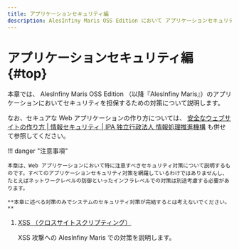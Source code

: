 ```yaml
---
title: アプリケーションセキュリティ編
description: AlesInfiny Maris OSS Edition において アプリケーションセキュリティを担保するための 方針を説明します。
---
```


# アプリケーションセキュリティ編 {#top}

本章では、 AlesInfiny Maris OSS Edition （以降『AlesInfiny Maris』）のアプリケーションにおいてセキュリティを担保するための対策について説明します。

なお、セキュアな Web アプリケーションの作り方については、 [安全なウェブサイトの作り方 | 情報セキュリティ | IPA 独立行政法人 情報処理推進機構](https://www.ipa.go.jp/security/vuln/websecurity/about.html) も併せて参照してください。

!!! danger "注意事項"

    本章は、Web アプリケーションにおいて特に注意すべきセキュリティ対策について説明するものです。すべてのアプリケーションセキュリティ対策を網羅しているわけではありませんし、たとえばネットワークレベルの防御といったインフラレベルでの対策は別途考慮する必要があります。

    **本章に述べる対策のみでシステムのセキュリティ対策が完結するとは考えないでください。**

1. [XSS （クロスサイトスクリプティング）](./xss.md)

    XSS 攻撃への AlesInfiny Maris での対策を説明します。
